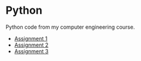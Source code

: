 # Python

Python code from my computer engineering course. 


* [Assignment 1](/Assignments/Assignment_1)
* [Assignment 2](/Assignments/Assignment_2)
* [Assignment 3](/Assignments/Assignment_2)

